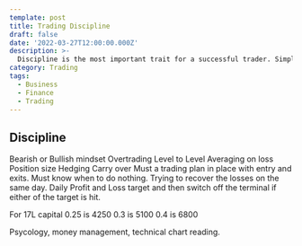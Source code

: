 ```yaml
---
template: post
title: Trading Discipline
draft: false
date: '2022-03-27T12:00:00.000Z'
description: >-
  Discipline is the most important trait for a successful trader. Simple to say that be disciplined but extreamly difficult to follow.
category: Trading
tags:
  - Business
  - Finance
  - Trading
---
```


## Discipline

Bearish or Bullish mindset
Overtrading
Level to Level
Averaging on loss
Position size
Hedging
Carry over
Must a trading plan in place with entry and exits.
Must know when to do nothing.
Trying to recover the losses on the same day.
Daily Profit and Loss target and then switch off the terminal if either of the target is hit.

For 17L capital
0.25 is 4250
0.3 is 5100
0.4 is 6800

Psycology, money management, technical chart reading.

